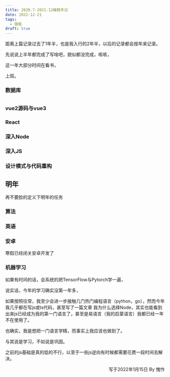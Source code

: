 ```yaml
---
title: 2020.7-2021.12编程年记
date: 2022-12-21
tags:
  - 随笔
draft: true
---
```


<!-- truncate -->



距离上篇记录过去了1年半，也是我入行的2年半，以后的记录都会按年来记录。



先说说上半年都完成了写啥吧，貌似都没完成，咳咳，



这一年大部分时间在看书，



上班。









### 数据库

###### 



### vue2源码与vue3







### React







### 深入Node





### 深入JS



### 设计模式与代码重构



## 明年

再不要脸的定义下明年的任务



### 算法



### 英语



### 安卓

寒假已经闭关安卓开发了



### 机器学习

如果有时间的话，会系统的把TensorFlow与Pytorch学一遍，





说实话，今年的学习确实没第一年多，



如果按照往常，我至少会进一步接触几门热门编程语言（python，go），然而今年我几乎都在写js或ts代码，甚至写了一篇文章 我为什么选择Node，其实也能看到出来js已经成为我的第一门语言了，甚至是易语言（我的启蒙语言）我都已经一年不在使用了。



也确实，我是想把一门语言学精，而事实上我应该也做到了。



与其说是学习，不如说是巩固。



之前的js基础是真的低的不行，以至于一些js逆向有时候都需要花费一段时间去解决。



<p align="right">写于2022年1月15日    By 愧怍</p>